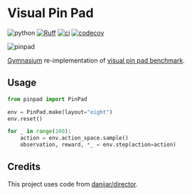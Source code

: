 # Visual Pin Pad

![python](https://img.shields.io/badge/python-3.8-blue)
[![Ruff](https://img.shields.io/endpoint?url=https://raw.githubusercontent.com/charliermarsh/ruff/main/assets/badge/v2.json)](https://github.com/astral-sh/ruff)
[![ci](https://github.com/nomutin/pinpad/actions/workflows/ci.yaml/badge.svg)](https://github.com/nomutin/pinpad/actions/workflows/ci.yaml)
[![codecov](https://codecov.io/gh/nomutin/pinpad/graph/badge.svg?token=86HMBUQ1NE)](https://codecov.io/gh/nomutin/pinpad)

![pinpad](https://ar5iv.labs.arxiv.org/html/2206.04114/assets/x7.png)

[Gymnasium](https://github.com/Farama-Foundation/Gymnasium) re-implementation of [visual pin pad benchmark](https://github.com/danijar/director/blob/main/embodied/envs/pinpad.py).

## Usage

```python
from pinpad import PinPad

env = PinPad.make(layout="eight")
env.reset()

for _ in range(100):
    action = env.action_space.sample()
    observation, reward, *_ = env.step(action=action)
```

## Credits

This project uses code from [danijar/director](https://github.com/danijar/director).
